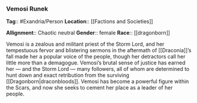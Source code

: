 ### Vemosi Runek
**Tag**:: #Exandria/Person
**Location**:: [[Factions and Societies]]

**Allignment**:: Chaotic neutral
**Gender**:: female
**Race**:: [[dragonborn]]

Vemosi is a zealous and militant priest of the Storm Lord, and her tempestuous fervor and blistering sermons in the aftermath of [[Draconia]]’s fall made her a popular voice of the people, though her detractors call her little more than a demagogue. Vemosi’s brutal sense of justice has earned her — and the Storm Lord — many followers, all of whom are determined to hunt down and exact retribution from the surviving [[Dragonborn|draconbloods]]. Vemosi has become a powerful figure within the Scars, and now she seeks to cement her place as a leader of her people.
